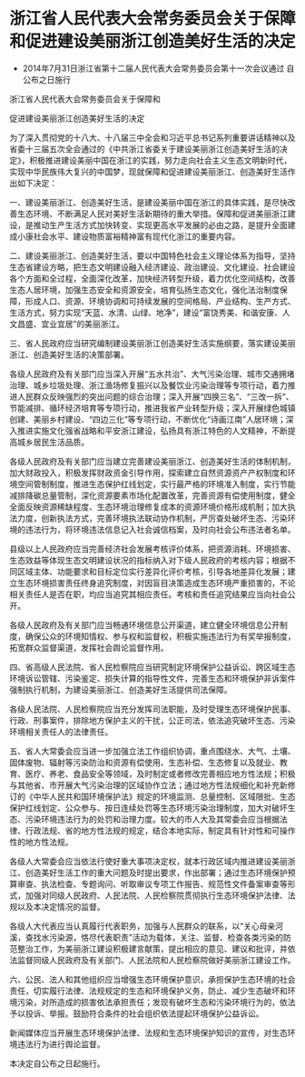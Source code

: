 # 浙江省人民代表大会常务委员会关于保障和促进建设美丽浙江创造美好生活的决定

- 2014年7月31日浙江省第十二届人民代表大会常务委员会第十一次会议通过 自公布之日施行

<!-- INFO END -->

浙江省人民代表大会常务委员会关于保障和

促进建设美丽浙江创造美好生活的决定

为了深入贯彻党的十八大、十八届三中全会和习近平总书记系列重要讲话精神以及省委十三届五次全会通过的《中共浙江省委关于建设美丽浙江创造美好生活的决定》，积极推进建设美丽中国在浙江的实践，努力走向社会主义生态文明新时代，实现中华民族伟大复兴的中国梦，现就保障和促进建设美丽浙江、创造美好生活作出如下决定：

一、建设美丽浙江、创造美好生活，是建设美丽中国在浙江的具体实践，是尽快改善生态环境、不断满足人民对美好生活新期待的重大举措。保障和促进美丽浙江建设，是推动生产生活方式加快转变、实现更高水平发展的必由之路，是提升全面建成小康社会水平、建设物质富裕精神富有现代化浙江的重要内容。

二、建设美丽浙江、创造美好生活，要以中国特色社会主义理论体系为指导，坚持生态省建设方略，把生态文明建设融入经济建设、政治建设、文化建设、社会建设各个方面和全过程，全面深化改革，加快经济转型升级，着力优化空间结构，改善生态人居环境，加强生态安全和资源安全，培育弘扬生态文化，强化法治制度保障，形成人口、资源、环境协调和可持续发展的空间格局、产业结构、生产方式、生活方式，努力实现“天蓝、水清、山绿、地净”，建设“富饶秀美、和谐安康、人文昌盛、宜业宜居”的美丽浙江。

三、省人民政府应当研究编制建设美丽浙江创造美好生活实施纲要，落实建设美丽浙江、创造美好生活的决策部署。

各级人民政府及有关部门应当深入开展“五水共治”、大气污染治理、城市交通拥堵治理、城乡垃圾处理、浙江渔场修复振兴以及餐饮业污染治理等专项行动，着力推进人民群众反映强烈的突出问题的综合治理；深入开展“四换三名”、“三改一拆”、节能减排、循环经济培育等专项行动，推进我省产业转型升级；深入开展绿色城镇创建、美丽乡村建设、“四边三化”等专项行动，不断优化“诗画江南”人居环境；深入推进实施文化强省战略和平安浙江建设，弘扬具有浙江特色的人文精神，不断提高城乡居民生活品质。

各级人民政府及有关部门应当建立完善建设美丽浙江、创造美好生活的体制机制，加大财政投入，积极发挥财政资金引导作用，探索建立自然资源资产产权制度和环境空间管制制度，推进生态保护红线划定，实行最严格的环境准入制度，实行节能减排降碳总量管制，深化资源要素市场化配置改革，完善资源有偿使用制度，健全全面反映资源稀缺程度、生态环境治理修复成本的资源环境价格形成机制；加大执法力度，创新执法方式，完善环境执法联动协作机制，严厉查处破坏生态、污染环境的违法行为，将环境违法信息记入社会诚信档案，及时向社会公布违法者名单。

县级以上人民政府应当完善经济社会发展考核评价体系，把资源消耗、环境损害、生态效益等体现生态文明建设状况的指标纳入对下级人民政府的考核内容；根据不同区域主体、功能要求和目标定位实行差异化评价考核，引导各地差异化发展；建立生态环境损害责任终身追究制度，对因盲目决策造成生态环境严重损害的，不论相关责任人是否在职，均应当追究其相应责任。考核和责任追究结果应当向社会公开。

各级人民政府及有关部门应当畅通环境信息公开渠道，建立健全环境信息公开制度，确保公众的环境知情权、参与权和监督权，积极实施违法行为有奖举报制度，拓宽群众监督渠道，发挥社会舆论监督作用。

四、省高级人民法院、省人民检察院应当研究制定环境保护公益诉讼、跨区域生态环境诉讼管辖、污染鉴定、损失计算的指导性文件，完善生态和环境保护非诉案件强制执行机制，为建设美丽浙江、创造美好生活提供司法保障。

各级人民法院、人民检察院应当充分发挥司法职能，及时受理生态环境保护民事、行政、刑事案件，排除地方保护主义的干扰，公正司法，依法追究破坏生态、污染环境相关责任人的法律责任。

五、省人大常委会应当进一步加强立法工作组织协调，重点围绕水、大气、土壤、固体废物、辐射等污染防治和资源有偿使用、生态补偿、生态修复以及就业、教育、医疗、养老、食品安全等领域，及时制定或者修改完善相应地方性法规；积极与其他省、市开展大气污染治理的区域协作立法；通过地方性法规细化和补充新修订的《中华人民共和国环境保护法》规定的环境监测、总量控制、区域限批、生态保护红线划定、公众参与、按日连续处罚等生态环境污染治理制度，加大对破坏生态、污染环境违法行为的处罚和治理力度。较大的市人大及其常委会应当根据法律、行政法规、省的地方性法规的规定，结合本地实际，制定具有针对性和可操作性的地方性法规。

各级人大常委会应当依法行使好重大事项决定权，就本行政区域内推进建设美丽浙江、创造美好生活工作的重大问题及时提出要求，作出部署；通过生态环境保护预算审查、执法检查、专题询问、听取审议专项工作报告、规范性文件备案审查等形式，加强对同级人民政府、人民法院、人民检察院贯彻执行生态环境保护法律、法规以及本决定情况的监督。

各级人大代表应当认真履行代表职务，加强与人民群众的联系，以“关心母亲河溪，查找水污染源，恪尽代表职责”活动为载体，关注、监督、检查各类污染的防范整治工作，为美丽浙江建设积极建言献策，提出相应的意见、建议和批评，并依法监督同级人民政府及有关部门、人民法院和人民检察院做好美丽浙江建设工作。

六、公民、法人和其他组织应当增强生态环境保护意识，承担保护生态环境的社会责任，切实履行法律、法规规定的生态和环境保护义务，防止、减少生态破坏和环境污染，对所造成的损害依法承担责任；发现有破坏生态和污染环境行为的，依法予以投诉、举报。鼓励符合条件的社会组织依法提起环境保护公益诉讼。

新闻媒体应当开展生态环境保护法律、法规和生态环境保护知识的宣传，对生态环境违法行为进行舆论监督。

本决定自公布之日起施行。
